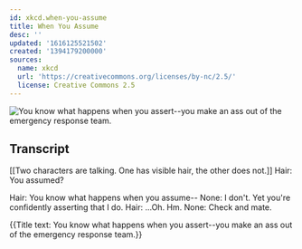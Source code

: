 ```yaml
---
id: xkcd.when-you-assume
title: When You Assume
desc: ''
updated: '1616125521502'
created: '1394179200000'
sources:
  name: xkcd
  url: 'https://creativecommons.org/licenses/by-nc/2.5/'
  license: Creative Commons 2.5
---
```

![You know what happens when you assert--you make an ass out of the emergency response team.](https://imgs.xkcd.com/comics/when_you_assume.png)

## Transcript
[[Two characters are talking.  One has visible hair, the other does not.]]
Hair: You 
assumed?

Hair: You know what happens when you assume--
None: I don't.  Yet you're confidently asserting that I do.
Hair: ...Oh. Hm.
None: Check and mate.

{{Title text: You know what happens when you assert--you make an ass out of the emergency response team.}}
